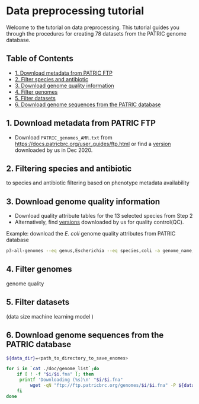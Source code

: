# Data preprocessing tutorial
Welcome to the tutorial on data preprocessing. This tutorial guides you through the procedures for creating 78 datasets from the PATRIC genome database.

## Table of Contents
- [1. Download metadata from PATRIC FTP](#1) 
- [2. Filter species and antibiotic](#2)
- [3. Download genome quality information](#2)
- [4. Filter genomes](#4)
- [5. Filter datasets](#5)
- [6. Download genome sequences from the PATRIC database](#6)

## <a name="1"></a>1. Download metadata from PATRIC FTP
- Download `PATRIC_genomes_AMR.txt` from https://docs.patricbrc.org/user_guides/ftp.html or find a <a href="https://github.com/hzi-bifo/AMR_benchmarking/blob/main/data/PATRIC/PATRIC_genomes_AMR.txt">version</a> downloaded by us in Dec 2020.


## <a name="2"></a>2. Filtering species and antibiotic

 to species and antibiotic filtering based on phenotype metadata availability

## <a name="3"></a>3. Download genome quality information
- Download quality attribute tables for the 13 selected species from Step 2
- Alternatively, find <a href="https://github.com/hzi-bifo/AMR_benchmarking/tree/main/data/PATRIC/quality">versions</a> downloaded by us    for quality control(QC).

Example: download the <em>E. coli</em> genome quality attributes from PATRIC database
```sh
p3-all-genomes --eq genus,Escherichia --eq species,coli -a genome_name,genome_status,genome_length,genome_quality,plasmids,contigs,fine_consistency,coarse_consistency,checkm_completeness,checkm_contamination >  Escherichia_coli.csv
```

## <a name="4"></a>4. Filter genomes

genome quality




## <a name="5"></a>5. Filter datasets


 (data size machine learning model )


## <a name="6"></a>6. Download genome sequences from the PATRIC database

```sh
${data_dir}=<path_to_directory_to_save_enomes>

for i in `cat ./doc/genome_list`;do
    if [ ! -f "$i/$i.fna" ]; then
	 printf 'Downloading (%s)\n' "$i/$i.fna"
         wget -qN "ftp://ftp.patricbrc.org/genomes/$i/$i.fna" -P ${data_dir}
    fi
done
```
